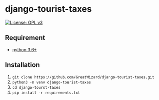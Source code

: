 # django-tourist-taxes
[![License: GPL v3](https://img.shields.io/badge/License-GPL%20v3-blue.svg)](http://www.gnu.org/licenses/gpl-3.0)

## Requirement

- [python 3.6+](https://www.python.org/downloads/)

## Installation

1. `git clone https://github.com/GreatWizard/django-tourist-taxes.git`
1. `python3 -m venv django-tourist-taxes`
1. `cd django-tourst-taxes`
1. `pip install -r requirements.txt`
